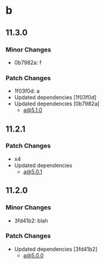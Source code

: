 # b

## 11.3.0

### Minor Changes

- 0b7982a: f

### Patch Changes

- 1f03f0d: a
- Updated dependencies [1f03f0d]
- Updated dependencies [0b7982a]
  - a@5.1.0

## 11.2.1

### Patch Changes

- x4
- Updated dependencies
  - a@5.0.1

## 11.2.0

### Minor Changes

- 3fd41b2: blah

### Patch Changes

- Updated dependencies [3fd41b2]
  - a@5.0.0
